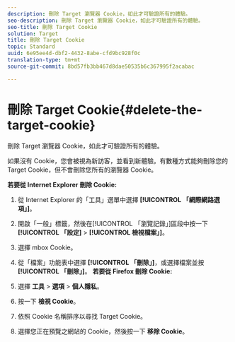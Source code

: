 ```yaml
---
description: 刪除 Target 瀏覽器 Cookie，如此才可驗證所有的體驗。
seo-description: 刪除 Target 瀏覽器 Cookie，如此才可驗證所有的體驗。
seo-title: 刪除 Target Cookie
solution: Target
title: 刪除 Target Cookie
topic: Standard
uuid: 6e95ee4d-dbf2-4432-8abe-cfd9bc928f0c
translation-type: tm+mt
source-git-commit: 8bd57fb3bb467d8dae50535b6c367995f2acabac

---
```



# 刪除 Target Cookie{#delete-the-target-cookie}

刪除 Target 瀏覽器 Cookie，如此才可驗證所有的體驗。

如果沒有 Cookie，您會被視為新訪客，並看到新體驗。有數種方式能夠刪除您的 Target Cookie，但不會刪除您所有的瀏覽器 Cookie。

**若要從 Internet Explorer 刪除 Cookie:**

1. 從 Internet Explorer 的「工具」選單中選擇 **[!UICONTROL 「網際網路選項」]**。
1. 開啟「一般」標籤，然後在[!UICONTROL 「瀏覽記錄」]區段中按一下 **[!UICONTROL 「設定]** &gt; **[!UICONTROL 檢視檔案」]**。
1. 選擇 mbox Cookie。
1. 從「檔案」功能表中選擇 **[!UICONTROL 「刪除」]**，或選擇檔案並按 **[!UICONTROL 「刪除」]**。
   **若要從 Firefox 刪除 Cookie:**

1. 選擇 **工具** &gt; **選項** &gt; **個人隱私**。

1. 按一下 **檢視 Cookie**。
1. 依照 Cookie 名稱排序以尋找 Target Cookie。
1. 選擇您正在預覽之網站的 Cookie，然後按一下 **移除 Cookie**。

